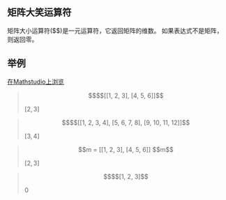 ## 矩阵大笑运算符

矩阵大小运算符($$)是一元运算符，它返回矩阵的维数。 如果表达式不是矩阵，则返回零。



## 举例  
[在Mathstudio上浏览](http://mathstud.io/?input[0]=JCRbWzEsMiwzXSxbNCw1LDZdXQ%3D%3D&input[1]=JCRbWzEsMiwzLDRdLFs1LDYsNyw4XSxbOSwxMCwxMSwxMl1d&input[2]=bSA9IFtbMSwyLDNdLFs0LDUsNl1dDQokJG0%3D&input[3]=JCRbMSwyLDNd)

>   ```math
>   $$[[1, 2, 3], [4, 5, 6]]
>   ```
>   $[2,3]$

>   ```math
>   $$[[1, 2, 3, 4], [5, 6, 7, 8], [9, 10, 11, 12]]
>   ```
>   $[3,4]$

>   ```math
>   m = [[1, 2, 3], [4, 5, 6]]
>   $$m
>   ```
>   $[2,3]$

>   ```math
>   $$[1, 2, 3]
>   ```
>   $0$